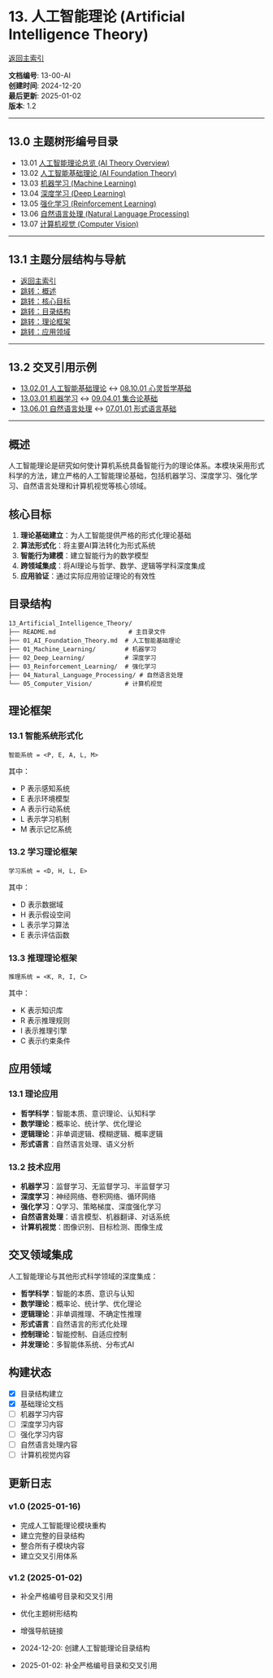 # 13. 人工智能理论 (Artificial Intelligence Theory)

[返回主索引](../00_Master_Index/00_主索引-形式科学体系.md)

**文档编号**: 13-00-AI  
**创建时间**: 2024-12-20  
**最后更新**: 2025-01-02  
**版本**: 1.2

---

## 13.0 主题树形编号目录

- 13.01 [人工智能理论总览 (AI Theory Overview)](./README.md)
- 13.02 [人工智能基础理论 (AI Foundation Theory)](./01_AI_Foundation_Theory.md)
- 13.03 [机器学习 (Machine Learning)](./01_Machine_Learning/)
- 13.04 [深度学习 (Deep Learning)](./02_Deep_Learning/)
- 13.05 [强化学习 (Reinforcement Learning)](./03_Reinforcement_Learning/)
- 13.06 [自然语言处理 (Natural Language Processing)](./04_Natural_Language_Processing/)
- 13.07 [计算机视觉 (Computer Vision)](./05_Computer_Vision/)

---

## 13.1 主题分层结构与导航

- [返回主索引](../00_Master_Index/00_主索引-形式科学体系.md)
- [跳转：概述](#概述)
- [跳转：核心目标](#核心目标)
- [跳转：目录结构](#目录结构)
- [跳转：理论框架](#理论框架)
- [跳转：应用领域](#应用领域)

---

## 13.2 交叉引用示例

- [13.02.01 人工智能基础理论](./01_AI_Foundation_Theory.md) ↔ [08.10.01 心灵哲学基础](../08_Philosophy_Science/07_Philosophy_of_Mind/01_Mind_Body_Problem.md)
- [13.03.01 机器学习](./01_Machine_Learning/) ↔ [09.04.01 集合论基础](../09_Mathematics/01_Set_Theory/)
- [13.06.01 自然语言处理](./04_Natural_Language_Processing/) ↔ [07.01.01 形式语言基础](../07_Formal_Language/01_Formal_Language_Foundations.md)

---

## 概述

人工智能理论是研究如何使计算机系统具备智能行为的理论体系。本模块采用形式科学的方法，建立严格的人工智能理论基础，包括机器学习、深度学习、强化学习、自然语言处理和计算机视觉等核心领域。

## 核心目标

1. **理论基础建立**：为人工智能提供严格的形式化理论基础
2. **算法形式化**：将主要AI算法转化为形式系统
3. **智能行为建模**：建立智能行为的数学模型
4. **跨领域集成**：将AI理论与哲学、数学、逻辑等学科深度集成
5. **应用验证**：通过实际应用验证理论的有效性

## 目录结构

```text
13_Artificial_Intelligence_Theory/
├── README.md                    # 主目录文件
├── 01_AI_Foundation_Theory.md  # 人工智能基础理论
├── 01_Machine_Learning/        # 机器学习
├── 02_Deep_Learning/           # 深度学习
├── 03_Reinforcement_Learning/  # 强化学习
├── 04_Natural_Language_Processing/ # 自然语言处理
└── 05_Computer_Vision/         # 计算机视觉
```

## 理论框架

### 13.1 智能系统形式化

```text
智能系统 = <P, E, A, L, M>
```

其中：

- P 表示感知系统
- E 表示环境模型
- A 表示行动系统
- L 表示学习机制
- M 表示记忆系统

### 13.2 学习理论框架

```text
学习系统 = <D, H, L, E>
```

其中：

- D 表示数据域
- H 表示假设空间
- L 表示学习算法
- E 表示评估函数

### 13.3 推理理论框架

```text
推理系统 = <K, R, I, C>
```

其中：

- K 表示知识库
- R 表示推理规则
- I 表示推理引擎
- C 表示约束条件

## 应用领域

### 13.1 理论应用

- **哲学科学**：智能本质、意识理论、认知科学
- **数学理论**：概率论、统计学、优化理论
- **逻辑理论**：非单调逻辑、模糊逻辑、概率逻辑
- **形式语言**：自然语言处理、语义分析

### 13.2 技术应用

- **机器学习**：监督学习、无监督学习、半监督学习
- **深度学习**：神经网络、卷积网络、循环网络
- **强化学习**：Q学习、策略梯度、深度强化学习
- **自然语言处理**：语言模型、机器翻译、对话系统
- **计算机视觉**：图像识别、目标检测、图像生成

## 交叉领域集成

人工智能理论与其他形式科学领域的深度集成：

- **哲学科学**：智能的本质、意识与认知
- **数学理论**：概率论、统计学、优化理论
- **逻辑理论**：非单调推理、不确定性推理
- **形式语言**：自然语言的形式化处理
- **控制理论**：智能控制、自适应控制
- **并发理论**：多智能体系统、分布式AI

## 构建状态

- [x] 目录结构建立
- [x] 基础理论文档
- [ ] 机器学习内容
- [ ] 深度学习内容
- [ ] 强化学习内容
- [ ] 自然语言处理内容
- [ ] 计算机视觉内容

## 更新日志

### v1.0 (2025-01-16)

- 完成人工智能理论模块重构
- 建立完整的目录结构
- 整合所有子模块内容
- 建立交叉引用体系

### v1.2 (2025-01-02)

- 补全严格编号目录和交叉引用
- 优化主题树形结构
- 增强导航链接

- 2024-12-20: 创建人工智能理论目录结构
- 2025-01-02: 补全严格编号目录和交叉引用
